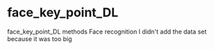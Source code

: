 # face_key_point_DL
face_key_point_DL methods
Face recognition
I didn't add the data set because it was too big
